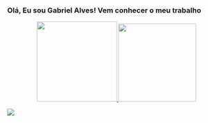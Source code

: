 ### Olá, Eu sou Gabriel Alves! Vem conhecer o meu trabalho

<div align="center">
  <a href="https://github.com/kpzinnm">
  <img height="185em" src="https://github-readme-stats.vercel.app/api?username=kpzinnm&show_icons=true&theme=midnight-purple&include_all_commits=true&count_private=true"/>
  <img height="180em" src="https://github-readme-stats.vercel.app/api/top-langs/?username=kpzinnm&layout=compact&langs_count=7&theme=midnight-purple"/>
</div>

  <a href = "mailto:gabriel.barradev@gmail.com"><img src="https://img.shields.io/badge/-Gmail-%23333?style=for-the-badge&logo=gmail&logoColor=white" target="_blank"></a>

